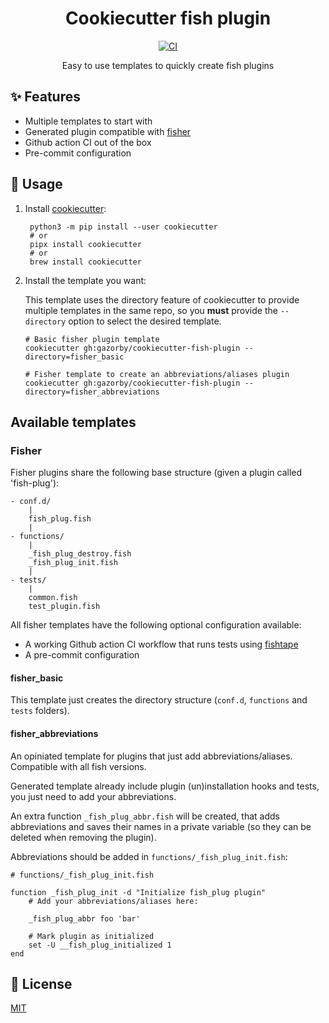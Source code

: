 <div align="center">

# Cookiecutter fish plugin

[![CI](https://github.com/gazorby/cookiecutter-fish-plugin/actions/workflows/ci.yaml/badge.svg)](https://github.com/gazorby/cookiecutter-fish-plugin/actions/workflows/ci.yaml)

Easy to use templates to quickly create fish plugins

</div>

## ✨ Features

- Multiple templates to start with
- Generated plugin compatible with [fisher](https://github.com/cookiecutter/cookiecutter)
- Github action CI out of the box
- Pre-commit configuration

## 🔧 Usage

1. Install [cookiecutter](https://github.com/cookiecutter/cookiecutter):

   ```console
    python3 -m pip install --user cookiecutter
    # or
    pipx install cookiecutter
    # or
    brew install cookiecutter
   ```

2. Install the template you want:

    This template uses the directory feature of cookiecutter to provide multiple templates in the same repo, so you **must** provide the `--directory` option to select the desired template.

   ```console
   # Basic fisher plugin template
   cookiecutter gh:gazorby/cookiecutter-fish-plugin --directory=fisher_basic
   ```

   ```console
   # Fisher template to create an abbreviations/aliases plugin
   cookiecutter gh:gazorby/cookiecutter-fish-plugin --directory=fisher_abbreviations
   ```

## Available templates

### Fisher

Fisher plugins share the following base structure (given a plugin called 'fish-plug'):

```console
- conf.d/
    |
    fish_plug.fish
    |
- functions/
    |
    _fish_plug_destroy.fish
    _fish_plug_init.fish
    |
- tests/
    |
    common.fish
    test_plugin.fish
```

All fisher templates have the following optional configuration available:
- A working Github action CI workflow that runs tests using [fishtape](https://github.com/jorgebucaran/fishtape)
- A pre-commit configuration

#### fisher_basic

This template just creates the directory structure (`conf.d`, `functions` and `tests` folders).

#### fisher_abbreviations

An opiniated template for plugins that just add abbreviations/aliases. Compatible with all fish versions.

Generated template already include plugin (un)installation hooks and tests, you just need to add your abbreviations.

An extra function `_fish_plug_abbr.fish` will be created, that adds abbreviations and saves their names in a private variable (so they can be deleted when removing the plugin).

Abbreviations should be added in `functions/_fish_plug_init.fish`:

```fish
# functions/_fish_plug_init.fish

function _fish_plug_init -d "Initialize fish_plug plugin"
    # Add your abbreviations/aliases here:

    _fish_plug_abbr foo 'bar'

    # Mark plugin as initialized
    set -U __fish_plug_initialized 1
end

```

## 📝 License

[MIT](https://github.com/gazorby/cookiecutter-fish-plugin/blob/main/LICENSE)
